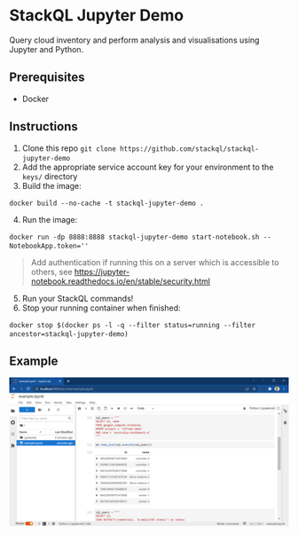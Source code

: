 # StackQL Jupyter Demo

Query cloud inventory and perform analysis and visualisations using Jupyter and Python.

## Prerequisites

- Docker

## Instructions

1. Clone this repo `git clone https://github.com/stackql/stackql-jupyter-demo`
2. Add the appropriate service account key for your environment to the `keys/` directory 
3. Build the image:
```shell
docker build --no-cache -t stackql-jupyter-demo .
```
4. Run the image:
```shell
docker run -dp 8888:8888 stackql-jupyter-demo start-notebook.sh --NotebookApp.token=''
```
> Add authentication if running this on a server which is accessible to others, see https://jupyter-notebook.readthedocs.io/en/stable/security.html
5. Run your StackQL commands!
6. Stop your running container when finished:
```shell
docker stop $(docker ps -l -q --filter status=running --filter ancestor=stackql-jupyter-demo)
```

## Example

![Example Notebook](images/example-notebook.png)